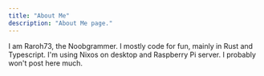 ```yaml
---
title: "About Me"
description: "About Me page."
---
```

I am Raroh73, the Noobgrammer. I mostly code for fun, mainly in Rust and Typescript. I'm using Nixos on desktop and Raspberry Pi server. I probably won't post here much.
